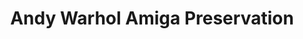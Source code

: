 ---
inv_num: 2012-029
add_credit: The Carnegie Museum of Art, The Andy Warhol Museum, and The Frank-Ratchye
  STUDIO for Creative Inquiry
url: 2012-029-andy-warhol-amiga-preservation
title: Andy Warhol Amiga Preservation
year: '2014'
display_year: '2011'
medium: Multi-year preservation project
dims:
pitch: Worked with a super chill team to discover and preserve Andy Warhol’s Amiga
  1000 experiments.
ps: Not exactly a “thing i made”, more like a “thing i produced”, but none the less,
  ... my fav project of all time.There iz a really great documentary on the project
  linked above. Def watch, and read the great accompanying text – The Warhol Files
  – if you got an extra 20 min lying around some day. Will give you a good idea of
  the 3 year process that went into this. ;)
live_url:
youtube: https://vimeo.com/92583299
related_code:
subheading:
download:
commission:
layout: things-i-made
---